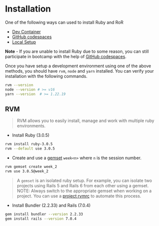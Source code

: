 # Installation

One of the following ways can used to install Ruby and RoR
- [Dev Container](./dev_container.md)
- [GitHub codespaces](./github_codespaces.md)
- [Local Setup](./local_setup.md)


**Note** - If you are unable to install Ruby due to some reason, you can still
participate in bootcamp with the help of [GitHub codespaces](./github_codespaces.md).


Once you have setup a development environment using one of the above methods, you should have `rvm`, `node` and `yarn` installed. You can verify your installation with the following commands.
```bash
rvm --version
node --version # >= v16
yarn --version  # >= 1.22.19
```

## RVM

> RVM allows you to easily install, manage and work with multiple ruby
> environments.
- Install Ruby (3.0.5)
```bash
rvm install ruby-3.0.5
rvm --default use 3.0.5
```

- Create and use a [gemset](https://codecabulary.launchacademy.com/learn-ruby/gemsets) `week<n>` where `n` is the session number.

```bash
rvm gemset create week_2
rvm use 3.0.5@week_2
```

> A `gemset` is an isolated ruby setup. For example, you can isolate two
> projects using Rails 5 and Rails 6 from each other using a gemset.
> NOTE: Always switch to the appropriate gemset when working on a
> project. You can use a [project rvmrc](https://rvm.io/workflow/rvmrc)
> to automate this process.
- Install Bundler (2.2.33) and Rails (7.0.4)
```bash
gem install bundler --version 2.2.33
gem install rails --version 7.0.4
```


